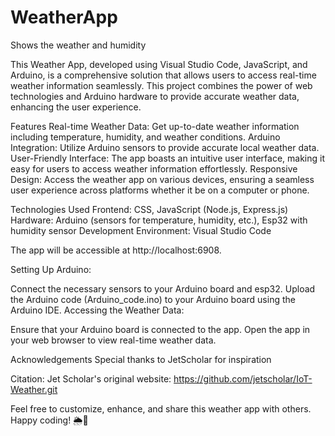 # WeatherApp
 Shows the weather and humidity

This Weather App, developed using Visual Studio Code, JavaScript, and Arduino, is a comprehensive solution that allows users to access real-time weather information seamlessly. This project combines the power of web technologies and Arduino hardware to provide accurate weather data, enhancing the user experience.

Features
Real-time Weather Data: 
Get up-to-date weather information including temperature, humidity, and weather conditions.
Arduino Integration: 
Utilize Arduino sensors to provide accurate local weather data.
User-Friendly Interface: 
The app boasts an intuitive user interface, making it easy for users to access weather information effortlessly.
Responsive Design: Access the weather app on various devices, ensuring a seamless user experience across platforms whether it be on a computer or phone. 

Technologies Used
Frontend: CSS, JavaScript (Node.js, Express.js)
Hardware: Arduino (sensors for temperature, humidity, etc.), Esp32 with humidity sensor
Development Environment: Visual Studio Code

The app will be accessible at http://localhost:6908.

Setting Up Arduino:

Connect the necessary sensors to your Arduino board and esp32. 
Upload the Arduino code (Arduino_code.ino) to your Arduino board using the Arduino IDE.
Accessing the Weather Data:

Ensure that your Arduino board is connected to the app.
Open the app in your web browser to view real-time weather data.

Acknowledgements
Special thanks to JetScholar for inspiration

Citation:
Jet Scholar's original website:
https://github.com/jetscholar/IoT-Weather.git 





Feel free to customize, enhance, and share this weather app with others. Happy coding! 🌦️🚀